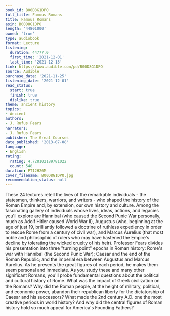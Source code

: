```yaml
---
book_id: B00D8G1DPO
full_title: Famous Romans
title: Famous Romans
asin: B00D8G1DPO
length: '44801000'
owned: 'true'
type: audiobook
format: Lecture
listening:
  duration: 44777.0
  first_time: '2021-12-01'
  last_time: '2021-12-13'
link: https://www.audible.com/pd/B00D8G1DPO
source: Audible
purchase_date: '2021-11-25'
listening_date: '2021-12-01'
read_status:
  start: true
  finish: true
  dislike: true
theme: ancient history
topics:
- Ancient
authors:
- J. Rufus Fears
narrators:
- J. Rufus Fears
publisher: The Great Courses
date_published: '2013-07-08'
language:
- English
rating:
  rating: 4.728102189781022
  count: 548
duration: PT12H26M
cover_filename: B00D8G1DPO.jpg
recommendation_status: null
---
```

These 24 lectures retell the lives of the remarkable individuals - the statesmen, thinkers, warriors, and writers - who shaped the history of the Roman Empire and, by extension, our own history and culture.
Among the fascinating gallery of individuals whose lives, ideas, actions, and legacies you'll explore are Hannibal (who caused the Second Punic War personally, much as Adolf Hitler caused World War II), Augustus (who, beginning at the age of just 19, brilliantly followed a doctrine of ruthless expediency in order to rescue Rome from a century of civil war), and Marcus Aurelius (that most noble and philosophic of rulers who may have hastened the Empire's decline by tolerating the wicked cruelty of his heir).
Professor Fears divides his presentation into three "turning point" epochs in Roman history: Rome's war with Hannibal (the Second Punic War); Caesar and the end of the Roman Republic; and the imperial era between Augustus and Marcus Aurelius.
As he presents the great figures of each period, he makes them seem personal and immediate. As you study these and many other significant Romans, you'll probe fundamental questions about the political and cultural history of Rome. What was the impact of Greek civilization on the Romans? Why did the Roman people, at the height of military, political, and economic power, abandon their republican liberty for the dictatorship of Caesar and his successors? What made the 2nd century A.D. one the most creative periods in world history? And why did the central figures of Roman history hold so much appeal for America's Founding Fathers?

